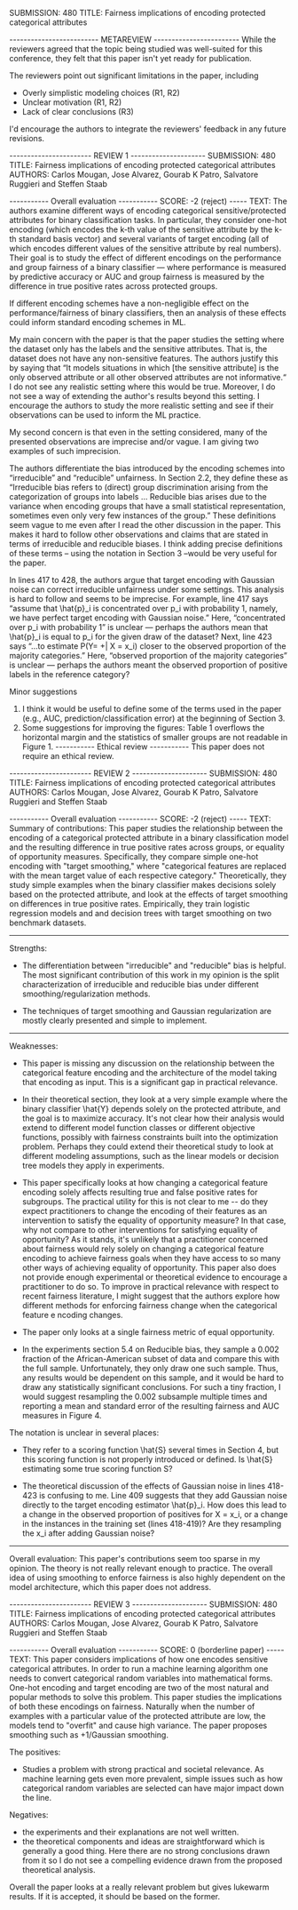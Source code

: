 SUBMISSION: 480
TITLE: Fairness implications of encoding protected categorical attributes

-------------------------  METAREVIEW  ------------------------
While the reviewers agreed that the topic being studied was well-suited for this conference, they felt that this paper isn't yet ready for publication.

The reviewers point out significant limitations in the paper, including
- Overly simplistic modeling choices (R1, R2)
- Unclear motivation (R1, R2)
- Lack of clear conclusions (R3)

I'd encourage the authors to integrate the reviewers' feedback in any future revisions.



----------------------- REVIEW 1 ---------------------
SUBMISSION: 480
TITLE: Fairness implications of encoding protected categorical attributes
AUTHORS: Carlos Mougan, Jose Alvarez, Gourab K Patro, Salvatore Ruggieri and Steffen Staab

----------- Overall evaluation -----------
SCORE: -2 (reject)
----- TEXT:
The authors examine different ways of encoding categorical sensitive/protected attributes for binary classification tasks. In particular,  they consider one-hot encoding (which encodes the k-th value of the sensitive attribute by the k-th standard basis vector) and several variants of target encoding (all of which encodes different values of the sensitive attribute by real numbers). Their goal is to study the effect of different encodings on the performance and group fairness of a binary classifier — where performance is measured by predictive accuracy or AUC and group fairness is measured by the difference in true positive rates across protected groups. 

If different encoding schemes have a non-negligible effect on the performance/fairness of binary classifiers, then an analysis of these effects could inform standard encoding schemes in ML.

My main concern with the paper is that the paper studies the setting where the dataset only has the labels and the sensitive attributes. That is, the dataset does not have any non-sensitive features. The authors justify this by saying that “It models situations in which [the sensitive attribute]  is the only observed attribute or all other observed attributes are not informative.“ I do not see any realistic setting where this would be true. Moreover, I do not see a way of extending the author's results beyond this setting. I encourage the authors to study the more realistic setting and see if their observations can be used to inform the ML practice.

My second concern is that even in the setting considered, many of the presented observations are imprecise and/or vague. I am giving two examples of such imprecision.

The authors differentiate the bias introduced by the encoding schemes into “irreducible” and “reducible” unfairness. In Section 2.2, they define these as “Irreducible bias refers to (direct) group discrimination arising from the categorization of groups into labels … Reducible bias arises due to the variance when encoding groups that have a small statistical representation, sometimes even only very few instances of the group.” These definitions seem vague to me even after I read the other discussion in the paper. This makes it hard to follow other observations and claims that are stated in terms of irreducible and reducible biases. I think adding precise definitions of these terms – using the notation in Section 3 –would be very useful for the paper.

In lines 417 to 428, the authors argue that target encoding with Gaussian noise can correct irreducible unfairness under some settings. This analysis is hard to follow and seems to be imprecise. For example, line 417 says “assume that \hat{p}_i is concentrated over p_i with probability 1, namely, we have perfect target encoding with Gaussian noise.” Here, “concentrated over p_i with probability 1” is unclear — perhaps the authors mean that \hat{p}_i is equal to p_i for the given draw of the dataset? Next, line 423 says “…to estimate P(Y= +| X = x_i) closer to the observed proportion of the majority categories.” Here, “observed proportion of the majority categories” is unclear — perhaps the authors meant the observed proportion of positive labels in the reference category?


Minor suggestions
1. I think it would be useful to define some of the terms used in the paper (e.g., AUC, prediction/classification error)  at the beginning of Section 3.
2. Some suggestions for improving the figures: Table 1 overflows the horizontal margin and the statistics of smaller groups are not readable in Figure 1.
----------- Ethical review -----------
This paper does not require an ethical review.



----------------------- REVIEW 2 ---------------------
SUBMISSION: 480
TITLE: Fairness implications of encoding protected categorical attributes
AUTHORS: Carlos Mougan, Jose Alvarez, Gourab K Patro, Salvatore Ruggieri and Steffen Staab

----------- Overall evaluation -----------
SCORE: -2 (reject)
----- TEXT:
Summary of contributions: This paper studies the relationship between the encoding of a categorical protected attribute in a binary classification model and the resulting difference in true positive rates across groups, or equality of opportunity measures. Specifically, they compare simple one-hot encoding with "target smoothing," where "categorical features are replaced with the mean target value of each respective category." Theoretically, they study simple examples when the binary classifier makes decisions solely based on the protected attribute, and look at the effects of target smoothing on differences in true positive rates. Empirically, they train logistic regression models and and decision trees with target smoothing on two benchmark datasets.

----------
Strengths:
- The differentiation between "irreducible" and "reducible" bias is helpful. The most significant contribution of this work in my opinion is the split characterization of irreducible and reducible bias under different smoothing/regularization methods.

- The techniques of target smoothing and Gaussian regularization are mostly clearly presented and simple to implement.

----------
Weaknesses:

- This paper is missing any discussion on the relationship between the categorical feature encoding and the architecture of the model taking that encoding as input. This is a significant gap in practical relevance.

- In their theoretical section, they look at a very simple example where the binary classifier \hat{Y} depends solely on the protected attribute, and the goal is to maximize accuracy. It's not clear how their analysis would extend to different model function classes or different objective functions, possibly with fairness constraints built into the optimization problem. Perhaps they could extend their theoretical study to look at different modeling assumptions, such as the linear models or decision tree models they apply in experiments.

- This paper specifically looks at how changing a categorical feature encoding solely affects resulting true and false positive rates for subgroups. The practical utility for this is not clear to me -- do they expect practitioners to change the encoding of their features as an intervention to satisfy the equality of opportunity measure? In that case, why not compare to other interventions for satisfying equality of opportunity? As it stands, it's unlikely that a practitioner concerned about fairness would rely solely on changing a categorical feature encoding to achieve fairness goals when they have access to so many other ways of achieving equality of opportunity. This paper also does not provide enough experimental or theoretical evidence to encourage a practitioner to do so. To improve in practical relevance with respect to recent fairness literature, I might suggest that the authors explore how different methods for enforcing fairness change when the categorical feature e
ncoding changes.

- The paper only looks at a single fairness metric of equal opportunity.

- In the experiments section 5.4 on Reducible bias, they sample a 0.002 fraction of the African-American subset of data and compare this with the full sample. Unfortunately, they only draw one such sample. Thus, any results would be dependent on this sample, and it would be hard to draw any statistically significant conclusions. For such a tiny fraction, I would suggest resampling the 0.002 subsample multiple times and reporting a mean and standard error of the resulting fairness and AUC measures in Figure 4.

The notation is unclear in several places:
- They refer to a scoring function \hat{S} several times in Section 4, but this scoring function is not properly introduced or defined. Is \hat{S} estimating some true scoring function S?

- The theoretical discussion of the effects of Gaussian noise in lines 418-423 is confusing to me. Line 409 suggests that they add Gaussian noise directly to the target encoding estimator \hat{p}_i. How does this lead to a change in the observed proportion of positives for X = x_i, or a change in the instances in the training set (lines 418-419)? Are they resampling the x_i after adding Gaussian noise? 

----------
Overall evaluation: This paper's contributions seem too sparse in my opinion. The theory is not really relevant enough to practice. The overall idea of using smoothing to enforce fairness is also highly dependent on the model architecture, which this paper does not address.



----------------------- REVIEW 3 ---------------------
SUBMISSION: 480
TITLE: Fairness implications of encoding protected categorical attributes
AUTHORS: Carlos Mougan, Jose Alvarez, Gourab K Patro, Salvatore Ruggieri and Steffen Staab

----------- Overall evaluation -----------
SCORE: 0 (borderline paper)
----- TEXT:
This paper considers implications of how one encodes sensitive categorical attributes. In order to run a machine learning algorithm one needs to convert categorical random variables into mathematical forms. One-hot encoding and target encoding are two of the most natural and popular methods to solve this problem. This paper studies the implications of both these encodings on fairness. Naturally when the number of examples with a particular value of the protected attribute are low, the models tend to "overfit" and cause high variance. The paper proposes smoothing such as +1/Gaussian smoothing.

The positives:
- Studies a problem with strong practical and societal relevance. As machine learning gets even more prevalent, simple issues such as how categorical random variables are selected can have major impact down the line.

Negatives:
- the experiments and their explanations are not well written.
- the theoretical components and ideas are straightforward which is generally a good thing. Here there are no strong conclusions drawn from it so I do not see a compelling evidence drawn from the proposed theoretical analysis.

Overall the paper looks at a really relevant problem but gives lukewarm results. If it is accepted, it should be based on the former.